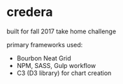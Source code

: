 # credera

built for fall 2017 take home challenge

primary frameworks used:
- Bourbon Neat Grid
- NPM, SASS, Gulp workflow 
- C3 (D3 library) for chart creation
